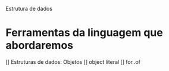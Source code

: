 Estrutura de dados

# Ferramentas da linguagem que abordaremos

[] Estruturas de dados: Objetos
  [] object literal
[] for..of